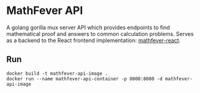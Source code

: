 # MathFever API

A golang gorilla mux server API which provides endpoints to find mathematical proof and answers to common calculation 
problems. Serves as a backend to the React frontend implementation: 
[mathfever-react](https://gitlab.com/ludw1gj/mathfever-react).

## Run
```
docker build -t mathfever-api-image .
docker run --name mathfever-api-container -p 8000:8000 -d mathfever-api-image
```
